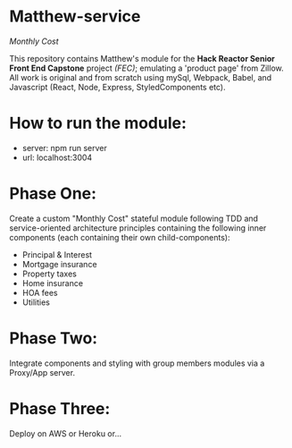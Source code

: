 # Matthew-service
*Monthly Cost*

This repository contains Matthew's module for the **Hack Reactor Senior Front End Capstone** project *(FEC)*; emulating a 'product page' from Zillow.  All work is original and from scratch using mySql, Webpack, Babel, and Javascript (React, Node, Express, StyledComponents etc).

# How to run the module: 
 * server: npm run server
 * url: localhost:3004

# Phase One: 
  Create a custom "Monthly Cost" stateful module following TDD and service-oriented architecture principles containing the following inner components (each containing their own child-components): 
  * Principal & Interest
  * Mortgage insurance
  * Property taxes
  * Home insurance
  * HOA fees
  * Utilities

# Phase Two: 
  Integrate components and styling with group members modules via a Proxy/App server.

# Phase Three: 
  Deploy on AWS or Heroku or...
